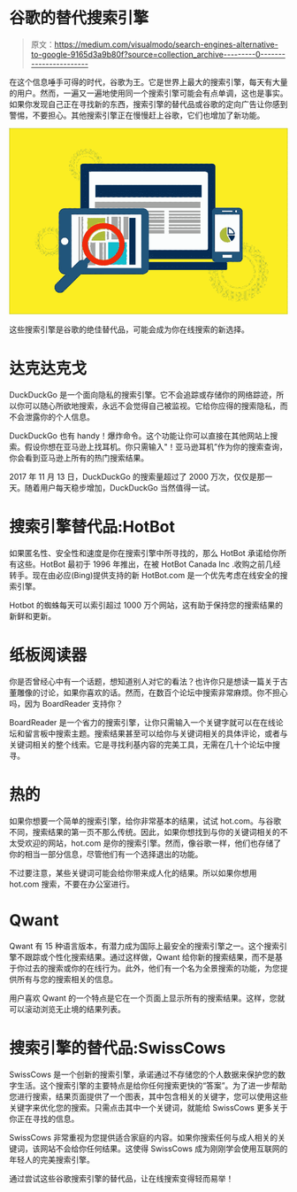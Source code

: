 # 谷歌的替代搜索引擎

> 原文：<https://medium.com/visualmodo/search-engines-alternative-to-google-9165d3a9b80f?source=collection_archive---------0----------------------->

在这个信息唾手可得的时代，谷歌为王。它是世界上最大的搜索引擎，每天有大量的用户。然而，一遍又一遍地使用同一个搜索引擎可能会有点单调，这也是事实。如果你发现自己正在寻找新的东西，搜索引擎的替代品或谷歌的定向广告让你感到警惕，不要担心。其他搜索引擎正在慢慢赶上谷歌，它们也增加了新功能。

![](img/753e88cce9d501dbf7355fffa42d5c7a.png)

这些搜索引擎是谷歌的绝佳替代品，可能会成为你在线搜索的新选择。

# 达克达克戈

DuckDuckGo 是一个面向隐私的搜索引擎。它不会追踪或存储你的网络踪迹，所以你可以随心所欲地搜索，永远不会觉得自己被监视。它给你应得的搜索隐私，而不会泄露你的个人信息。

DuckDuckGo 也有 handy！爆炸命令。这个功能让你可以直接在其他网站上搜索。假设你想在亚马逊上找耳机。你只需输入"！亚马逊耳机”作为你的搜索查询，你会看到亚马逊上所有的热门搜索结果。

2017 年 11 月 13 日，DuckDuckGo 的搜索量超过了 2000 万次，仅仅是那一天。随着用户每天稳步增加，DuckDuckGo 当然值得一试。

# 搜索引擎替代品:HotBot

如果匿名性、安全性和速度是你在搜索引擎中所寻找的，那么 HotBot 承诺给你所有这些。HotBot 最初于 1996 年推出，在被 HotBot Canada Inc .收购之前几经转手。现在由必应(Bing)提供支持的新 HotBot.com 是一个优先考虑在线安全的搜索引擎。

Hotbot 的蜘蛛每天可以索引超过 1000 万个网站，这有助于保持您的搜索结果的新鲜和更新。

# 纸板阅读器

你是否曾经心中有一个话题，想知道别人对它的看法？也许你只是想读一篇关于古董雕像的讨论，如果你喜欢的话。然而，在数百个论坛中搜索非常麻烦。你不担心吗，因为 BoardReader 支持你？

BoardReader 是一个省力的搜索引擎，让你只需输入一个关键字就可以在在线论坛和留言板中搜索主题。搜索结果甚至可以给你与关键词相关的具体评论，或者与关键词相关的整个线索。它是寻找利基内容的完美工具，无需在几十个论坛中搜寻。

# 热的

如果你想要一个简单的搜索引擎，给你非常基本的结果，试试 hot.com。与谷歌不同，搜索结果的第一页不那么传统。因此，如果你想找到与你的关键词相关的不太受欢迎的网站，hot.com 是你的搜索引擎。然而，像谷歌一样，他们也存储了你的相当一部分信息，尽管他们有一个选择退出的功能。

不过要注意，某些关键词可能会给你带来成人化的结果。所以如果你想用 hot.com 搜索，不要在办公室进行。

# Qwant

Qwant 有 15 种语言版本，有潜力成为国际上最安全的搜索引擎之一。这个搜索引擎不跟踪或个性化搜索结果。通过这样做，Qwant 给你新的搜索结果，而不是基于你过去的搜索或你的在线行为。此外，他们有一个名为全景搜索的功能，为您提供所有与您的搜索相关的信息。

用户喜欢 Qwant 的一个特点是它在一个页面上显示所有的搜索结果。这样，您就可以滚动浏览无止境的结果列表。

# 搜索引擎的替代品:SwissCows

SwissCows 是一个创新的搜索引擎，承诺通过不存储您的个人数据来保护您的数字生活。这个搜索引擎的主要特点是给你任何搜索更快的“答案”。为了进一步帮助您进行搜索，结果页面提供了一个图表，其中包含相关的关键字，您可以使用这些关键字来优化您的搜索。只需点击其中一个关键词，就能给 SwissCows 更多关于你正在寻找的信息。

SwissCows 非常重视为您提供适合家庭的内容。如果你搜索任何与成人相关的关键词，该网站不会给你任何结果。这使得 SwissCows 成为刚刚学会使用互联网的年轻人的完美搜索引擎。

通过尝试这些谷歌搜索引擎的替代品，让在线搜索变得轻而易举！